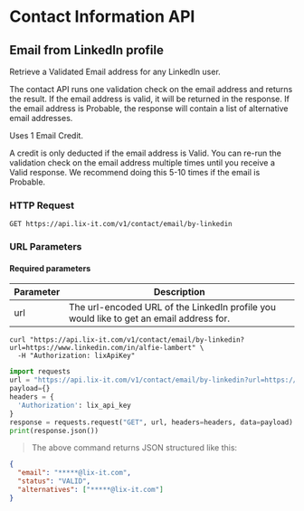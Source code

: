 # Contact Information API

## Email from LinkedIn profile

Retrieve a Validated Email address for any LinkedIn user. 

The contact API runs one validation check on the email address and returns the result. If the email address is valid, it will be returned in the response. If the email address is Probable, the response will contain a list of alternative email addresses.

<aside class="notice"> Uses 1 Email Credit.</aside>

A credit is only deducted if the email address is Valid. You can re-run the validation check on the email address multiple times until you receive a Valid response. We recommend doing this 5-10 times if the email is Probable.

### HTTP Request

`GET https://api.lix-it.com/v1/contact/email/by-linkedin`

### URL Parameters

#### Required parameters

Parameter | Description
--------- | -----------
url       | The url-encoded URL of the LinkedIn profile you would like to get an email address for.


```shell
curl "https://api.lix-it.com/v1/contact/email/by-linkedin?url=https://www.linkedin.com/in/alfie-lambert" \
  -H "Authorization: lixApiKey"
```

```python
import requests
url = "https://api.lix-it.com/v1/contact/email/by-linkedin?url=https://www.linkedin.com/in/alfie-lambert"
payload={}
headers = {
  'Authorization': lix_api_key
}
response = requests.request("GET", url, headers=headers, data=payload)
print(response.json())
```

> The above command returns JSON structured like this:
```json
{
  "email": "*****@lix-it.com",
  "status": "VALID",
  "alternatives": ["*****@lix-it.com"]
}
```
